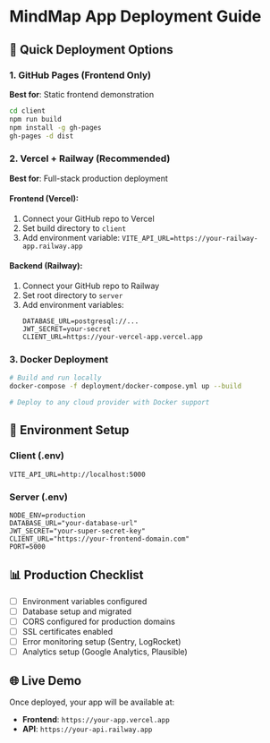 # MindMap App Deployment Guide

## 🚀 Quick Deployment Options

### 1. GitHub Pages (Frontend Only)
**Best for**: Static frontend demonstration

```bash
cd client
npm run build
npm install -g gh-pages
gh-pages -d dist
```

### 2. Vercel + Railway (Recommended)
**Best for**: Full-stack production deployment

#### Frontend (Vercel):
1. Connect your GitHub repo to Vercel
2. Set build directory to `client`
3. Add environment variable: `VITE_API_URL=https://your-railway-app.railway.app`

#### Backend (Railway):
1. Connect your GitHub repo to Railway
2. Set root directory to `server`
3. Add environment variables:
   ```
   DATABASE_URL=postgresql://...
   JWT_SECRET=your-secret
   CLIENT_URL=https://your-vercel-app.vercel.app
   ```

### 3. Docker Deployment
```bash
# Build and run locally
docker-compose -f deployment/docker-compose.yml up --build

# Deploy to any cloud provider with Docker support
```

## 🔧 Environment Setup

### Client (.env)
```env
VITE_API_URL=http://localhost:5000
```

### Server (.env)
```env
NODE_ENV=production
DATABASE_URL="your-database-url"
JWT_SECRET="your-super-secret-key"
CLIENT_URL="https://your-frontend-domain.com"
PORT=5000
```

## 📊 Production Checklist

- [ ] Environment variables configured
- [ ] Database setup and migrated
- [ ] CORS configured for production domains
- [ ] SSL certificates enabled
- [ ] Error monitoring setup (Sentry, LogRocket)
- [ ] Analytics setup (Google Analytics, Plausible)

## 🌐 Live Demo

Once deployed, your app will be available at:
- **Frontend**: `https://your-app.vercel.app`
- **API**: `https://your-api.railway.app`